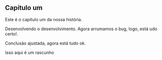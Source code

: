 ## Capítulo um

Este é o capítulo um da nossa história.

Desenvolvendo o desenvolvimento.
Agora arrumamos o bug, logo, está udo certo!. 

Conclusão ajustada, agora está tudo ok.

Isso aqui é um rascunho 